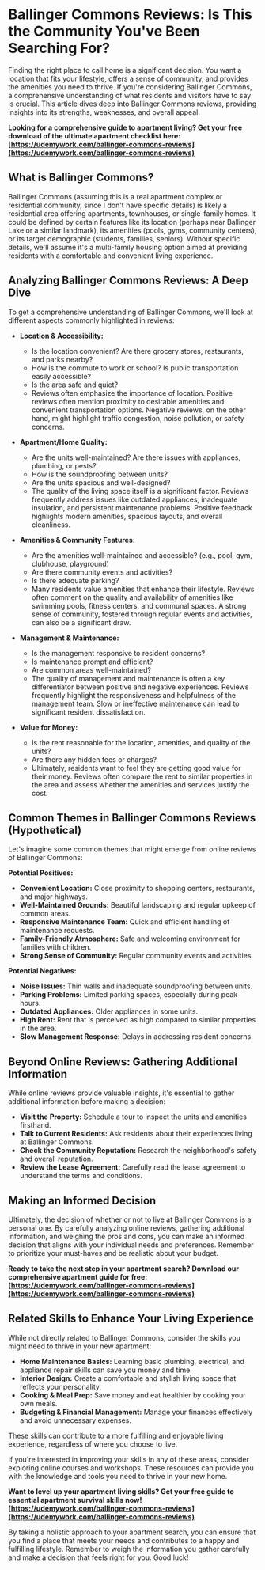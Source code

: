 # Ballinger Commons Reviews: Is This the Community You've Been Searching For?

Finding the right place to call home is a significant decision. You want a location that fits your lifestyle, offers a sense of community, and provides the amenities you need to thrive. If you're considering Ballinger Commons, a comprehensive understanding of what residents and visitors have to say is crucial. This article dives deep into Ballinger Commons reviews, providing insights into its strengths, weaknesses, and overall appeal.

**Looking for a comprehensive guide to apartment living? Get your free download of the ultimate apartment checklist here: [https://udemywork.com/ballinger-commons-reviews](https://udemywork.com/ballinger-commons-reviews)**

## What is Ballinger Commons?

Ballinger Commons (assuming this is a real apartment complex or residential community, since I don't have specific details) is likely a residential area offering apartments, townhouses, or single-family homes. It could be defined by certain features like its location (perhaps near Ballinger Lake or a similar landmark), its amenities (pools, gyms, community centers), or its target demographic (students, families, seniors). Without specific details, we'll assume it's a multi-family housing option aimed at providing residents with a comfortable and convenient living experience.

## Analyzing Ballinger Commons Reviews: A Deep Dive

To get a comprehensive understanding of Ballinger Commons, we'll look at different aspects commonly highlighted in reviews:

*   **Location & Accessibility:**
    *   Is the location convenient? Are there grocery stores, restaurants, and parks nearby?
    *   How is the commute to work or school? Is public transportation easily accessible?
    *   Is the area safe and quiet?
    *   Reviews often emphasize the importance of location. Positive reviews often mention proximity to desirable amenities and convenient transportation options. Negative reviews, on the other hand, might highlight traffic congestion, noise pollution, or safety concerns.

*   **Apartment/Home Quality:**
    *   Are the units well-maintained? Are there issues with appliances, plumbing, or pests?
    *   How is the soundproofing between units?
    *   Are the units spacious and well-designed?
    *   The quality of the living space itself is a significant factor. Reviews frequently address issues like outdated appliances, inadequate insulation, and persistent maintenance problems. Positive feedback highlights modern amenities, spacious layouts, and overall cleanliness.

*   **Amenities & Community Features:**
    *   Are the amenities well-maintained and accessible? (e.g., pool, gym, clubhouse, playground)
    *   Are there community events and activities?
    *   Is there adequate parking?
    *   Many residents value amenities that enhance their lifestyle. Reviews often comment on the quality and availability of amenities like swimming pools, fitness centers, and communal spaces. A strong sense of community, fostered through regular events and activities, can also be a significant draw.

*   **Management & Maintenance:**
    *   Is the management responsive to resident concerns?
    *   Is maintenance prompt and efficient?
    *   Are common areas well-maintained?
    *   The quality of management and maintenance is often a key differentiator between positive and negative experiences. Reviews frequently highlight the responsiveness and helpfulness of the management team. Slow or ineffective maintenance can lead to significant resident dissatisfaction.

*   **Value for Money:**
    *   Is the rent reasonable for the location, amenities, and quality of the units?
    *   Are there any hidden fees or charges?
    *   Ultimately, residents want to feel they are getting good value for their money. Reviews often compare the rent to similar properties in the area and assess whether the amenities and services justify the cost.

## Common Themes in Ballinger Commons Reviews (Hypothetical)

Let's imagine some common themes that might emerge from online reviews of Ballinger Commons:

**Potential Positives:**

*   **Convenient Location:** Close proximity to shopping centers, restaurants, and major highways.
*   **Well-Maintained Grounds:** Beautiful landscaping and regular upkeep of common areas.
*   **Responsive Maintenance Team:** Quick and efficient handling of maintenance requests.
*   **Family-Friendly Atmosphere:** Safe and welcoming environment for families with children.
*   **Strong Sense of Community:** Regular community events and activities.

**Potential Negatives:**

*   **Noise Issues:** Thin walls and inadequate soundproofing between units.
*   **Parking Problems:** Limited parking spaces, especially during peak hours.
*   **Outdated Appliances:** Older appliances in some units.
*   **High Rent:** Rent that is perceived as high compared to similar properties in the area.
*   **Slow Management Response:** Delays in addressing resident concerns.

## Beyond Online Reviews: Gathering Additional Information

While online reviews provide valuable insights, it's essential to gather additional information before making a decision:

*   **Visit the Property:** Schedule a tour to inspect the units and amenities firsthand.
*   **Talk to Current Residents:** Ask residents about their experiences living at Ballinger Commons.
*   **Check the Community Reputation:** Research the neighborhood's safety and overall reputation.
*   **Review the Lease Agreement:** Carefully read the lease agreement to understand the terms and conditions.

## Making an Informed Decision

Ultimately, the decision of whether or not to live at Ballinger Commons is a personal one. By carefully analyzing online reviews, gathering additional information, and weighing the pros and cons, you can make an informed decision that aligns with your individual needs and preferences. Remember to prioritize your must-haves and be realistic about your budget.

**Ready to take the next step in your apartment search? Download our comprehensive apartment guide for free: [https://udemywork.com/ballinger-commons-reviews](https://udemywork.com/ballinger-commons-reviews)**

## Related Skills to Enhance Your Living Experience

While not directly related to Ballinger Commons, consider the skills you might need to thrive in your new apartment:

*   **Home Maintenance Basics:** Learning basic plumbing, electrical, and appliance repair skills can save you money and time.
*   **Interior Design:** Create a comfortable and stylish living space that reflects your personality.
*   **Cooking & Meal Prep:** Save money and eat healthier by cooking your own meals.
*   **Budgeting & Financial Management:** Manage your finances effectively and avoid unnecessary expenses.

These skills can contribute to a more fulfilling and enjoyable living experience, regardless of where you choose to live.

If you're interested in improving your skills in any of these areas, consider exploring online courses and workshops. These resources can provide you with the knowledge and tools you need to thrive in your new home.

**Want to level up your apartment living skills? Get your free guide to essential apartment survival skills now! [https://udemywork.com/ballinger-commons-reviews](https://udemywork.com/ballinger-commons-reviews)**

By taking a holistic approach to your apartment search, you can ensure that you find a place that meets your needs and contributes to a happy and fulfilling lifestyle. Remember to weigh the information you gather carefully and make a decision that feels right for you. Good luck!
